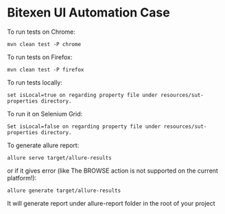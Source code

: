 # Bitexen UI Automation Case
To run tests on Chrome:

    mvn clean test -P chrome

To run tests on Firefox:

    mvn clean test -P firefox

To run tests locally:

    set isLocal=true on regarding property file under resources/sut-properties directory. 
To run it on Selenium Grid:

    Set isLocal=false on regarding property file under resources/sut-properties directory.

To generate allure report:

    allure serve target/allure-results

or if it gives error (like The BROWSE action is not supported on the current platform!):

    allure generate target/allure-results

It will generate report under allure-report folder in the root of your project
 